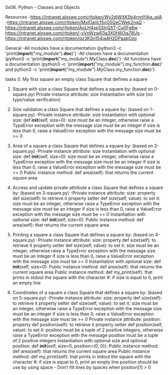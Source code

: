0x06. Python - Classes and Objects

Resources
-https://intranet.alxswe.com/rltoken/Wy2djWXK5b4rnnYlAq_wlA
-https://intranet.alxswe.com/rltoken/MxIOanLf5vG5QeCWek2nqQ
-https://intranet.alxswe.com/rltoken/AoLH4xp5StrQST-Cu0Fg8w
-https://intranet.alxswe.com/rltoken/-vVnWzwR3a3X0H8Oia78Ug
-https://intranet.alxswe.com/rltoken/qz3KSn154ia4H2DPaabOzg


General
-All modules have a documentation (python3 -c 'print(__import__("my_module").__doc__)')
-All classes have a documentation (python3 -c 'print(__import__("my_module").MyClass.__doc__)')
-All functions have a documentation (python3 -c 'print(__import__("my_module").my_function.__doc__)' and python3 -c 'print(__import__("my_module").MyClass.my_function.__doc__)')


tasks
0. My first square
an empty class Square that defines a square

1. Square with size
a class Square that defines a square by: (based on 0-square.py)
Private instance attribute: size
Instantiation with size (no type/value verification)

2. Size validation
a class Square that defines a square by: (based on 1-square.py)
-Private instance attribute: size
Instantiation with optional size: def __init__(self, size=0):
size must be an integer, otherwise raise a TypeError exception with the message size must be an integer
if size is less than 0, raise a ValueError exception with the message size must be >= 0

3. Area of a square
a class Square that defines a square by: (based on 2-square.py)
-Private instance attribute: size
Instantiation with optional size: def __init__(self, size=0):
size must be an integer, otherwise raise a TypeError exception with the message size must be an integer
if size is less than 0, raise a ValueError exception with the message size must be >= 0
Public instance method: def area(self): that returns the current square area

4. Access and update private attribute
a class Square that defines a square by: (based on 3-square.py)
-Private instance attribute: size:
property def size(self): to retrieve it
property setter def size(self, value): to set it:
size must be an integer, otherwise raise a TypeError exception with the message size must be an integer
if size is less than 0, raise a ValueError exception with the message size must be >= 0
Instantiation with optional size: def __init__(self, size=0):
Public instance method: def area(self): that returns the current square area

5. Printing a square
 a class Square that defines a square by: (based on 4-square.py)
-Private instance attribute: size:
property def size(self): to retrieve it
property setter def size(self, value): to set it:
size must be an integer, otherwise raise a TypeError exception with the message size must be an integer
if size is less than 0, raise a ValueError exception with the message size must be >= 0
Instantiation with optional size: def __init__(self, size=0):
Public instance method: def area(self): that returns the current square area
Public instance method: def my_print(self): that prints in stdout the square with the character #:
if size is equal to 0, print an empty line

6. Coordinates of a square
a class Square that defines a square by: (based on 5-square.py)
-Private instance attribute: size:
property def size(self): to retrieve it
property setter def size(self, value): to set it:
size must be an integer, otherwise raise a TypeError exception with the message size must be an integer
if size is less than 0, raise a ValueError exception with the message size must be >= 0
Private instance attribute: position:
property def position(self): to retrieve it
property setter def position(self, value): to set it:
position must be a tuple of 2 positive integers, otherwise raise a TypeError exception with the message position must be a tuple of 2 positive integers
Instantiation with optional size and optional position: def __init__(self, size=0, position=(0, 0)):
Public instance method: def area(self): that returns the current square area
Public instance method: def my_print(self): that prints in stdout the square with the character #:
if size is equal to 0, print an empty line
position should be use by using space - Don’t fill lines by spaces when position[1] > 0
